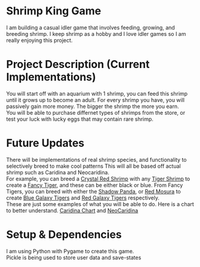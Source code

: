 # Shrimp King Game
I am building a casual idler game that involves feeding, growing, and breeding shrimp. 
I keep shrimp as a hobby and I love idler games so I am really enjoying this project. 

# Project Description (Current Implementations) 
You will start off with an aquarium with 1 shrimp, you can feed this shrimp until it grows up to become an adult. 
For every shrimp you have, you will passively gain more money. The bigger the shrimp the more you earn.  
You will be able to purchase differnet types of shrimps from the store, or test your luck with lucky eggs that may contain rare shrimp.  
 
# Future Updates
There will be implementations of real shrimp species, and functionality to selectively breed to make cool patterns 
This will all be based off actual shrimp such as Caridina and Neocaridina.  
For example, you can breed a [Crystal Red Shrimp](https://www.google.com/search?sca_esv=b6768ec4eb9a166c&sxsrf=ADLYWIJuJU1vbfXRV_SsF441ngPYCeqaEA:1718352195748&q=crystal+red+shrimp&udm=2&fbs=AEQNm0DPvcmG_nCbmwtBO9j6YBzM68ZanC7g01Skprhw5JoufVCiMv-hxC44jt6JduRQysBab-bgQXjPraaWFXMvOy8Kr1OAG3K-aj3De4zf3-LxKtkBtWaSCp743evHzhY6J0rIQUCXki65vOxhV0cGJtj0S1dF8YREnKrWtJctBkTv8-bs83YpB7p3IMTdYvjisDEty1xSxeLS4B_TKFXUiCrenmEMcA&sa=X&ved=2ahUKEwjr4efh0NqGAxUljIkEHe7RBGgQtKgLegQIFRAB&biw=2505&bih=1289&dpr=1) with any [Tiger Shrimp](https://www.google.com/search?q=caridina+tiger+shrimp&sca_esv=b6768ec4eb9a166c&udm=2&biw=2505&bih=1289&sxsrf=ADLYWIJPAd1Izh9mNyr67xWNA9CZTK_kcw%3A1718352252068&ei=fPlrZpvvA_KLptQPzIqWmAg&ved=0ahUKEwibndX80NqGAxXyhYkEHUyFBYMQ4dUDCBA&uact=5&oq=caridina+tiger+shrimp&gs_lp=Egxnd3Mtd2l6LXNlcnAiFWNhcmlkaW5hIHRpZ2VyIHNocmltcDIFEAAYgAQyBhAAGAgYHjIHEAAYgAQYGEjpEVAAWPUQcAB4AJABAJgBXqABhQ6qAQIyMbgBA8gBAPgBAZgCFaACrg7CAgQQIxgnwgIKEAAYgAQYQxiKBcICDRAAGIAEGLEDGEMYigXCAggQABiABBixA8ICBBAAGB7CAgYQABgFGB6YAwCSBwIyMaAHsm4&sclient=gws-wiz-serp) to create a [Fancy Tiger](https://www.google.com/search?q=caridina+fancy+tiger&sca_esv=b6768ec4eb9a166c&udm=2&biw=2505&bih=1289&sxsrf=ADLYWIKarfgAkcesuBsJYqaCV-1X9NJh_Q%3A1718352259450&ei=g_lrZt-bG5aeptQPuueymAc&ved=0ahUKEwif6ZeA0dqGAxUWj4kEHbqzDHMQ4dUDCBA&uact=5&oq=caridina+fancy+tiger&gs_lp=Egxnd3Mtd2l6LXNlcnAiFGNhcmlkaW5hIGZhbmN5IHRpZ2VyMgQQABgeSNIRUOgFWLsQcAF4AJABAJgBdaAB5giqAQQxMi4xuAEDyAEA-AEBmAINoAKCCMICBRAAGIAEwgIGEAAYCBgewgIHEAAYgAQYGMICBBAjGCeYAwCIBgGSBwIxM6AHgh0&sclient=gws-wiz-serp), and these can be either black or blue. 
From Fancy Tigers, you can breed with either the [Shadow Panda](https://www.google.com/search?q=shadow+panda+shrimp&sca_esv=b6768ec4eb9a166c&udm=2&biw=2505&bih=1289&sxsrf=ADLYWIIr8YXtmZSNoxrZzfliGDF2aI4N4w%3A1718352319149&ei=v_lrZsXtCOiIptQPp6iPmA0&oq=shadow+panda+&gs_lp=Egxnd3Mtd2l6LXNlcnAiDXNoYWRvdyBwYW5kYSAqAggAMgoQABiABBhDGIoFMgQQABgeMgYQABgFGB4yBhAAGAUYHjIGEAAYCBgeMgYQABgIGB4yBhAAGAgYHjIGEAAYCBgeMgYQABgIGB4yBhAAGAgYHkjuBVDxAVjxAXABeACQAQCYAVSgAVSqAQExuAEByAEA-AEBmAICoAJawgIEECMYJ8ICBhAAGAcYHpgDAIgGAZIHATKgB5IF&sclient=gws-wiz-serp), or [Red Mosura](https://www.tumblr.com/mikoshrimp/159274184182/red-winered-king-kong-mosura-no-entry-pattern) to create [Blue Galaxy Tigers](https://www.instagram.com/tb.shrimp/p/CinUdv6JFGv/) and [Red Galaxy Tigers](https://www.google.com/search?q=red+galaxy+tiger+shrimp&sca_esv=b6768ec4eb9a166c&udm=2&biw=2505&bih=1289&sxsrf=ADLYWIJqZABfEEXywx3Znf0UQUCsWl9vhA%3A1718352512696&ei=gPprZrybKoKHptQPvN6XgAQ&ved=0ahUKEwi82_j40dqGAxWCg4kEHTzvBUAQ4dUDCBA&uact=5&oq=red+galaxy+tiger+shrimp&gs_lp=Egxnd3Mtd2l6LXNlcnAiF3JlZCBnYWxheHkgdGlnZXIgc2hyaW1wMgQQIxgnSL4NUKgFWMoJcAN4AJABAJgBW6AB2AKqAQE0uAEDyAEA-AEBmAIGoAKIAsICBxAAGIAEGBjCAgYQABgHGB6YAwCIBgGSBwE2oAepBA&sclient=gws-wiz-serp#vhid=P5N2apwbcfWlFM&vssid=mosaic) respectively.  
These are just some examples of what you will be able to do. Here is a chart to better understand. [Caridina Chart](https://www.deviantart.com/rah-bop/art/Caridina-cantonensis-family-tree-369067539) and [NeoCaridina](https://wiki.goodplace.eu/index.php?title=File:Neocaridina_family_tree.jpg)

# Setup & Dependencies
I am using Python with Pygame to create this game.  
Pickle is being used to store user data and save-states 
